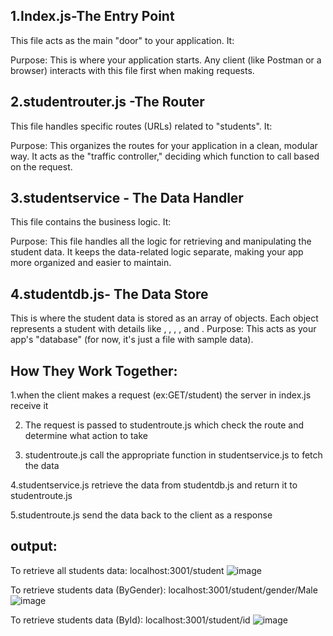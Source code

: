 1.Index.js-The Entry Point
---------------
This file acts as the main "door" to your application. It:

Purpose:
This is where your application starts. Any client (like Postman or a browser) interacts with this file first when making requests.

2.studentrouter.js -The Router
-------------------
This file handles specific routes (URLs) related to "students". It:

Purpose:
This organizes the routes for your application in a clean, modular way. It acts as the "traffic controller," deciding which function to call based on the request.

3.studentservice - The Data Handler
-----------------------------------------
This file contains the business logic. It:

Purpose:
This file handles all the logic for retrieving and manipulating the student data. It keeps the data-related logic separate, making your app more organized and easier to maintain.

4.studentdb.js- The Data Store
 --------------------------------
This is where the student data is stored as an array of objects. Each object represents a student with details like , , , , and .
Purpose:
This acts as your app's "database" (for now, it's just a file with sample data).

How They Work Together:
---------------------------
  1.when the client makes a request (ex:GET/student) the server in index.js receive it
  
  2. The request is passed to studentroute.js which check the route and determine what action to 
    take

  3. studentroute.js call the appropriate function in studentservice.js to fetch the data
     
  4.studentservice.js retrieve the data from studentdb.js and return it to studentroute.js
  
  5.studentroute.js send the data back to the client as a response

  
output:
-------------
To retrieve all students data: localhost:3001/student
![image](https://github.com/user-attachments/assets/bd23408d-7f3e-438a-bf86-a48ea1121aff)

To retrieve students data (ByGender): localhost:3001/student/gender/Male
![image](https://github.com/user-attachments/assets/e702f044-ba72-4f39-8e85-36d6d58c961a)


To retrieve students data (ById): localhost:3001/student/id
![image](https://github.com/user-attachments/assets/e1802d9c-78de-465e-b690-09f53e8a916e)

